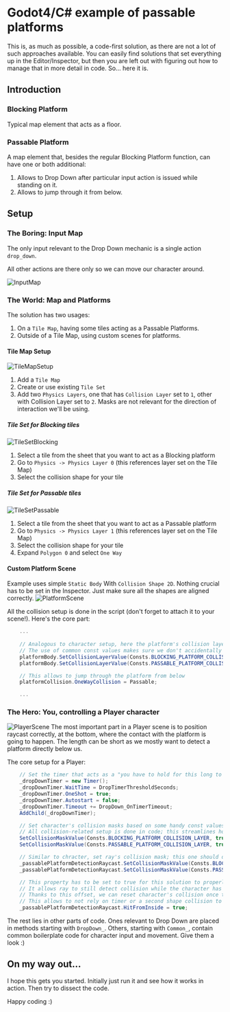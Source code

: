 # Godot4/C# example of passable platforms

This is, as much as possible, a code-first solution, as there are not a lot of such approaches available. You can easily find solutions that set everything up in the Editor/Inspector, but then you are left out with figuring out how to manage that in more detail in code. So... here it is. 

## Introduction

### Blocking Platform

Typical map element that acts as a floor.

### Passable Platform

A map element that, besides the regular Blocking Platform function, can have one or both additional:
1. Allows to Drop Down after particular input action is issued while standing on it.
2. Allows to jump through it from below.

## Setup

### The Boring: Input Map

The only input relevant to the Drop Down mechanic is a single action `drop_down`.

All other actions are there only so we can move our character around.

![InputMap](docs/inputmap.png)

### The World: Map and Platforms

The solution has two usages:
1. On a `Tile Map`, having some tiles acting as a Passable Platforms.
2. Outside of a Tile Map, using custom scenes for platforms.

#### Tile Map Setup

![TileMapSetup](docs/tile_map_setup.png)
1. Add a `Tile Map`
2. Create or use existing `Tile Set`
3. Add two `Physics Layers`, one that has `Collision Layer` set to `1`, other with Collision Layer set to `2`. Masks are not relevant for the direction of interaction we'll be using.

##### Tile Set for Blocking tiles
![TileSetBlocking](docs/tile_set_setup_blocking.png)
1. Select a tile from the sheet that you want to act as a Blocking platform
2. Go to `Physics -> Physics Layer 0` (this references layer set on the Tile Map)
3. Select the collision shape for your tile 

##### Tile Set for Passable tiles
![TileSetPassable](docs/tile_set_setup_passable.png)
1. Select a tile from the sheet that you want to act as a Passable platform
2. Go to `Physics -> Physics Layer 1` (this references layer set on the Tile Map)
3. Select the collision shape for your tile
4. Expand `Polygon 0` and select `One Way`

#### Custom Platform Scene

Example uses simple `Static Body` With `Collision Shape 2D`.
Nothing crucial has to be set in the Inspector. Just make sure all the shapes are aligned correctly.
![PlatformScene](docs/platform_scene.png)

All the collision setup is done in the script (don't forget to attach it to your scene!). Here's the core part:
```csharp
	...
	
	// Analogous to character setup, here the platform's collision layers are set
	// The use of common const values makes sure we don't accidentally use wrong numbers
	platformBody.SetCollisionLayerValue(Consts.BLOCKING_PLATFORM_COLLISION_LAYER, !Passable);
	platformBody.SetCollisionLayerValue(Consts.PASSABLE_PLATFORM_COLLISION_LAYER, Passable);

	// This allows to jump through the platform from below
	platformCollision.OneWayCollision = Passable;

	...

```

### The Hero: You, controlling a Player character

![PlayerScene](docs/player_scene_setup.png)
The most important part in a Player scene is to position raycast correctly, at the bottom, where the contact with the platform is going to happen. The length can be short as we mostly want to detect a platform directly below us.

The core setup for a Player:
```csharp
	// Set the timer that acts as a "you have to hold for this long to initiate a drop"
	_dropDownTimer = new Timer();
	_dropDownTimer.WaitTime = DropTimerThresholdSeconds;
	_dropDownTimer.OneShot = true;
	_dropDownTimer.Autostart = false;
	_dropDownTimer.Timeout += DropDown_OnTimerTimeout;
	AddChild(_dropDownTimer);

	// Set character's collision masks based on some handy const values
	// All collision-related setup is done in code; this streamlines how we manage them
	SetCollisionMaskValue(Consts.BLOCKING_PLATFORM_COLLISION_LAYER, true);
	SetCollisionMaskValue(Consts.PASSABLE_PLATFORM_COLLISION_LAYER, true);

	// Similar to chracter, set ray's collision mask; this one should detect only passable platforms
	_passablePlatformDetectionRaycast.SetCollisionMaskValue(Consts.BLOCKING_PLATFORM_COLLISION_LAYER, false);
	_passablePlatformDetectionRaycast.SetCollisionMaskValue(Consts.PASSABLE_PLATFORM_COLLISION_LAYER, true);

	// This property has to be set to true for this solution to properly reset the character's collision
	// It allows ray to still detect collision while the character has already started falling through
	// Thanks to this offset, we can reset character's collision once the ray stops detecting collision on its own
	// This allows to not rely on timer or a second shape collision to reset character's collision once it's fully below the platform
	_passablePlatformDetectionRaycast.HitFromInside = true;

```

The rest lies in other parts of code. Ones relevant to Drop Down are placed in methods starting with `DropDown_`. Others, starting with `Common_`, contain common boilerplate code for character input and movement.
Give them a look :)

## On my way out...

I hope this gets you started. Initially just run it and see how it works in action. Then try to dissect the code.

Happy coding :)